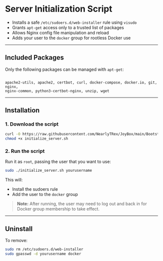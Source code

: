 # Server Initialization Script

- Installs a safe `/etc/sudoers.d/web-installer` rule using `visudo`
- Grants `apt-get` access only to a trusted list of packages
- Allows Nginx config file manipulation and reload
- Adds your user to the `docker` group for rootless Docker use

---

## Included Packages

Only the following packages can be managed with `apt-get`:

```

apache2-utils, apache2, certbot, curl, docker-compose, docker.io, git, nginx,
nginx-common, python3-certbot-nginx, unzip, wget

````

---

## Installation

### 1. Download the script

```bash
curl -O https://raw.githubusercontent.com/NearlyTRex/JoyBox/main/Bootstrap/initialize_server.sh
chmod +x initialize_server.sh
````

### 2. Run the script

Run it as `root`, passing the user that you want to use:

```bash
sudo ./initialize_server.sh yourusername
```

This will:

* Install the sudoers rule
* Add the user to the `docker` group

> **Note:** After running, the user may need to log out and back in for Docker group membership to take effect.

---

## Uninstall

To remove:

```bash
sudo rm /etc/sudoers.d/web-installer
sudo gpasswd -d yourusername docker
```
